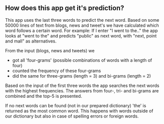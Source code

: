 ## How does this app get it's prediction?

This app uses the last three words to predict the next word.
Based on some 50000 lines of text from blogs, news and tweet's we have calculated
which word follows a certain word.
For example: If I enter "I went to the.." the app looks at "went to the" and predicts "public" as next word, with "next, point and mall" as alternatives.

From the input (blogs, news and tweets) we 
- got all 'four-grams' (possible combinations of words with a length of four)
- counted the frequency of these four-grams
- did the same for three-grams (length = 3) and bi-grams (length = 2)

Based on the input of the first three words the app searches the next words with the highest frequencies.
The answers from four-, tri- and bi-grams are combined and the top-5 is presented.

If no next words can be found (not in our prepared dictionary) 'the' is returned
as the most common word. This happens with words outside of our dictionary but also in case of spelling errors or foreign words.

